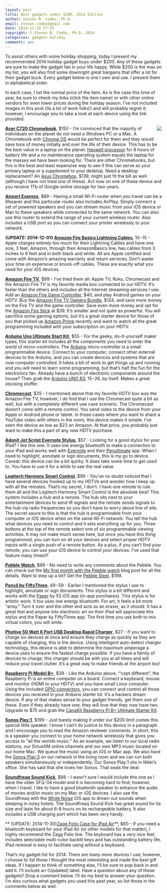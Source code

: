 ```yaml
---
layout: post
title: Best gadgets under $200, 2014 Edition
author: Steven B. Combs, Ph.D.
email: steven.combs@gmail.com
date: 2014-11-29 17:25
copyright: © Steven B. Combs, Ph.D. 2014
categories: gadgets holiday
comments: yes
---
```


To assist others with some holiday shopping, today I present my recommended 2014 holiday gadget buys under $200. Any of these gadgets are sure to make the gadget fan in your life happy. While $200 is the max on my list, you will also find some downright great bargains that offer a lot for their gadget buck. Every gadget below is one I own and use. I present them in alphabetical order.

In each case, I list the normal price of the item. As is the case this time of year, be sure to check my links (click the item name) or with other online vendors for even lower prices during the holiday season. I’ve not included images in this post (its a lot of work folks!) and will probably regret it; however, I encourage you to take a look at each device using the link provided.

<a href="http://www.stevencombs.com/images/posts/2014-11-29-acer-c720-chromebook.png"><img src="http://www.stevencombs.com/images/posts/2014-11-29-acer-c720-chromebook.png" align='right'></a>**[Acer C720 Chromebook][0386-001]**, $150 - I’m convinced that the majority of individuals on the planet do not need a Windows PC or a Mac. A Chromebook with [Chrome OS][0386-002] would be perfect for them and they would save tons of money initially and over the life of their device. This has to be the best value in a laptop on the planet. [Haswell processor][0386-003] for 8 hours of battery life and a no maintenance operating system equals the laptop for the masses we have been looking for. There are other Chromebooks, but this is the best and least expensive way to see if this can serve as your primary laptop or a supplement to your desktop. Need a desktop replacement? An [Asus Chromebox][0386-004], $139, might just fit the bill as well (although I have not tried one of these). Act now on one of these device and you receive 1Tb of Google online storage for two-years.

**[Airport Express][0386-005]**, $89 - Having a small Wi-Fi router when you travel can be a lifesaver and this particular router also includes AirPlay. Simply connect a set of powered speakers and you can stream music from your iOS device or Mac to these speakers while connected to the same network. You can also use this router to extend the range of your current wireless router. Also includes a USB port so you can connect your printer wirelessly to your network.

**{UPDATE: 2014-12-01} [Amazon Fire Basics Lightning Cables][0386-032]**, $10-$15 - Apple charges entirely too much for their Lightning Cables and have one size, 3 feet. Amazon, through their AmazonBasics line, has cables from 3 inches to 6 feet and in both black and white. All are Apple certified and come with Amazon’s amazing warranty and return services. Don’t waste your time on expensive or knock-off cables. These are exactly what you need for your iOS devices.

**[Amazon Fire TV][0386-006]**, $99 - I’ve tried them all: Apple TV, Roku, Chromecast and the Amazon Fire TV is my favorite media box connected to our HDTV. It’s faster than the others and includes all the Internet streaming services I use. Add an [Amazon Fire Game Controller][0386-007], $40, and play Android games on your HDTV. Buy the [Amazon Fire TV Gamers Bundle][0386-008], $124, and save more money on the Fire TV and the game controller. Save even more money and opt for the [Amazon Fire Stick][0386-009] at $39. It’s smaller and not quite as powerful. You will sacrifice some gaming options, but it’s a great starter device for those of you that picked up [Amazon Prime][0386-010] recently and want to watch all the great programming included with your subscription on your HDTV.

**[Arduino Uno Ultimate Start Kit][0386-011]**, $55 - For the geeky, do-it-yourself maker types, this starter kit includes all the components you need to enter the world of micro-controllers. The [Arduino][0386-012] micro-controller is a small programmable device. Connect to your computer, connect other external devices to the Arduino, and you can create devices and systems that are now computer controlled. It takes a bit of work to get things up and running and you will need to learn some programming, but that’s half the fun for the electronics fan. Already have a bunch of electronic components around the house? Then grab the [Arduino UNO R3][0386-013], $15-$26, by itself. Makes a great stocking stuffer.

**[Chromecast][0386-014]**, $35 - I mentioned above that my favorite HDTV box was the Amazon Fire TV; however, I do find that I use the Chromecast quite a bit as well, but with a completely different use case scenario. The Chromecast doesn’t come with a remote control. You send video to the device from your Apple or Android phone or tablet. In those cases where you want to share a YouTube video with others in the room, this device makes it simple. I’ve seen the device as low as $23 on Amazon. At that price, you probably just want to make this a part of any new HDTV purchase.

**[Adonit Jot Script Evernote Stylus][0386-015]**, $57 - Looking for a good stylus for your iPad? I like this one. It uses low energy bluetooth to make a connection to your iPad and works well with [Evernote][0386-016] and their [Penultimate][0386-017] app. When I need to highlight, annotate or sign documents, this is my go to device. Caveat: this device can be a bit quirky. It does take some time to get used to. You have to use it for a while to see the real value.

**[Logitech Harmony Smart Control][0386-018]**, $99 - You’ve no doubt noticed that I have several devices hooked up to my HDTVs and wonder how I keep up with all the remotes. That’s my secret, I don’t. I have one remote to rule them all and the Logitech Harmony Smart Control is the absolute best! This system includes a hub and a remote. The hub sits next to your entertainment devices to send IR signals and the remote sends signals to the hub via radio frequencies so you don’t have to worry about line of site. The secret sauce to this is that the hub is programmable from your computer or iOS device when on the same Wi-Fi network. You tell the hub what devices you need to control and it sets everything up for you. Three buttons at the top of the remote select one of six programmable viewing activities. It may not make much sense here, but once you have this thing programmed, you can turn on all your devices and select proper HDTV inputs with a single push of a remote button. As a plus, if you can’t find your remote, you can use your iOS device to control your devices. I’ve used that feature many times!!!

**[Pebble Watch][0386-019]**, $99 - No need to write any comments about the Pebble. You can check out the [My first month with the Pebble watch][0386-020] blog post for all the details. Want to step up a bit? Get the [Pebble Steel][0386-021], $199.

**[Pencil by FiftyThree][0386-022]**, $49-$59 - Earlier I mentioned the stylus I use to highlight, annotate or sign documents. This stylus is a bit different and works with the [Paper](https://www.fiftythree.com/paper) by 53 iOS app (in-app purchases). This stylus is for artistic work. It too uses low energy bluetooth. For art, it feels a bit more “artsy.” Turn it over and the other end acts as an eraser, as it should. It has a great feel and anyone into electronic art on their iPad will appreciate this stylus and the Paper by FiftyThree app. The first time you use both to mix virtual colors, you will smile.

**[Photive 50 Watt 6 Port USB Desktop Rapid Charger][0386-023]**, $27 - If you want to charge six devices at once and ensure they charge as quickly as they are capable of charging, this is the device. Using intelligent auto-detect charger technology, this device is able to determine the maximum amperage a device uses to ensure the fastest charge possible. If you have a family of devices to charge, this charger should be with you at all times and will reduce your travel clutter. It’s a great way to make friends at the airport too!

**[Raspberry Pi Model B+][0386-024]**, $39 - Like the Arduino above, “‘cept different”, the Raspberry Pi is an entire computer on a board. Connect a keyboard, mouse and monitor (HDMI to your HDTV) and you have small Linux computer. Using the included [GPIO connectors][0386-025], you can connect and control all those devices you received in your Arduino starter kit. It’s a hackers dream device. If any of that makes sense to your gadget friends, get them one of these. Even if they already have one, they will love that they now have two. Upgrade to $70 and grab the [CanaKit Raspberry Pi B+ Ultimate Starter Kit][0386-026].

**[Sonos Play:1][0386-027]**, $199 - Just barely making it under our $200 limit comes this special little speaker. I know I can’t do justice to this device in a paragraph and I encourage you to read the Amazon reviewer comments. In short, this is a speaker you connect to your home network wirelessly that gives you access to “all the worlds music.” As an example, we listen to our local radio stations, our SiriusXM online channels and our own MP3 music located on our home Mac. We queue the music using an iOS or Mac app. We also have the [Sonos Play:3][0386-028] on our network in the living room and we can run both speakers simultaneously or independently. Our Sonos Play:1 sits in Nikki’s office. She has said that she loves her Sonos. That seals the deal.

**[Soundfreaq Sound Kick][0386-029]**, $88 - I wasn’t sure I would include this one as I have the older SFQ-04 model and it is becoming hard to find; however, when I travel, I like to have a good bluetooth speaker to enhance the audio of movies and/or music on my Mac or iOS devices. I also use the Soundfreaq with the [White Noise][0386-030] iOS app to drown out sounds when sleeping in noisy hotels. The Soundfreaq Sound Kick has great sound for its size and lasts for about 6-8 hours on its rechargeable battery. It also includes a USB charging port which has been very handy.

** {UPDATE: 2014-11-30}[Zagg Folio Case for iPad Air](0386-031)**, $60 - If you need a bluetooth keyboard for your iPad Air (or other models for that matter), I highly recommend the Zagg Folio line. The keyboard has a very nice feel, includes selectable multi-color backlit keys and has outstanding battery life. iPad removal is easy to facilitate using without a keyboard.

That’s my gadget list for 2014. There are many more devices I use; however, I choose to list those I thought the most interesting and made the best gift ideas. If I happen to think of something else, I’ll be sure to pop back in and add it. I’ll include an {Updated} label. Have a question about any of these gadgets? Drop a comment below. I’ll do my best to answer your question. I’m also curious what gadgets you used this past year, so list those in the comments below as well.

[0386-001]: http://www.amazon.com/gp/product/B00FNPD1VW/ref=as_li_ss_tl?ie=UTF8&camp=1789&creative=390957&creativeASIN=B00FNPD1VW&linkCode=as2&tag=bricinmypockb-20
[0386-002]: http://www.chromium.org/chromium-os
[0386-003]: http://en.wikipedia.org/wiki/Haswell_(microarchitecture)
[0386-004]: http://www.amazon.com/gp/product/B00IT1WJZQ/ref=as_li_ss_tl?ie=UTF8&camp=1789&creative=390957&creativeASIN=B00IT1WJZQ&linkCode=as2&tag=bricinmypockb-20
[0386-005]: https://www.amazon.com/Apple-AirPort-Express-Station-MC414LL/dp/B008ALA2RC/ref=as_sl_pc_ss_til?tag=bricinmypockb-20&linkCode=w01&linkId=UDKKBHA6K7AJW7PI&creativeASIN=B008ALA2RC
[0386-006]: http://www.amazon.com/gp/product/B00CX5P8FC/ref=as_li_ss_tl?ie=UTF8&camp=1789&creative=390957&creativeASIN=B00CX5P8FC&linkCode=as2&tag=bricinmypockb-20
[0386-007]: http://www.amazon.com/gp/product/B00DU0ZI8Q/ref=as_li_ss_tl?ie=UTF8&camp=1789&creative=390957&creativeASIN=B00DU0ZI8Q&linkCode=as2&tag=bricinmypockb-20
[0386-008]: http://www.amazon.com/Amazon-Gamers-Bundle-Controller-cable/dp/B00M9VWFOM
[0386-009]: http://www.amazon.com/gp/product/B00GDQ0RMG/ref=as_li_ss_tl?ie=UTF8&camp=1789&creative=390957&creativeASIN=B00GDQ0RMG&linkCode=as2&tag=bricinmypockb-20
[0386-010]: http://www.amazon.com/gp/product/B00DBYBNEE/ref=as_li_ss_tl?ie=UTF8&camp=1789&creative=390957&creativeASIN=B00DBYBNEE&linkCode=as2&tag=bricinmypockb-20
[0386-011]: http://www.amazon.com/gp/product/B00BT0NDB8/ref=as_li_ss_tl?ie=UTF8&camp=1789&creative=390957&creativeASIN=B00BT0NDB8&linkCode=as2&tag=bricinmypockb-20
[0386-012]: http://www.arduino.cc/
[0386-013]: http://www.amazon.com/gp/product/B006H06TVG/ref=as_li_ss_tl?ie=UTF8&camp=1789&creative=390957&creativeASIN=B006H06TVG&linkCode=as2&tag=bricinmypockb-20
[0386-014]: http://www.amazon.com/gp/product/B00DR0PDNE/ref=as_li_ss_tl?ie=UTF8&camp=1789&creative=390957&creativeASIN=B00DR0PDNE&linkCode=as2&tag=bricinmypockb-20
[0386-015]: http://www.amazon.com/gp/product/B00DQEB1V4/ref=as_li_ss_tl?ie=UTF8&camp=1789&creative=390957&creativeASIN=B00DQEB1V4&linkCode=as2&tag=bricinmypockb-20
[0386-016]: https://itunes.apple.com/us/app/evernote/id281796108?mt=8&uo=4&at=10l9vL
[0386-017]: https://itunes.apple.com/us/app/penultimate/id354098826?mt=8&uo=4&at=10l9vL
[0386-018]: http://www.amazon.com/gp/product/B00BQ5RYI4/ref=as_li_ss_tl?ie=UTF8&camp=1789&creative=390957&creativeASIN=B00BQ5RYI4&linkCode=as2&tag=bricinmypockb-20
[0386-019]: http://www.amazon.com/gp/product/B00BKEQBI0/ref=as_li_ss_tl?ie=UTF8&camp=1789&creative=390957&creativeASIN=B00BKEQBI0&linkCode=as2&tag=bricinmypockb-20
[0386-020]: http://www.stevencombs.com/pebble/2014/10/19/my-first-month-with-pebble-watch.html
[0386-021]: http://www.amazon.com/gp/product/B00IVX0XGO/ref=as_li_ss_tl?ie=UTF8&camp=1789&creative=390957&creativeASIN=B00IVX0XGO&linkCode=as2&tag=bricinmypockb-20
[0386-022]: http://www.amazon.com/gp/product/B00JP12170/ref=as_li_ss_tl?ie=UTF8&camp=1789&creative=390957&creativeASIN=B00JP12170&linkCode=as2&tag=bricinmypockb-20
[0386-023]: http://www.amazon.com/gp/product/B00LMIA9L4/ref=as_li_ss_tl?ie=UTF8&camp=1789&creative=390957&creativeASIN=B00LMIA9L4&linkCode=as2&tag=bricinmypockb-20
[0386-024]: http://www.amazon.com/gp/product/B00LPESRUK/ref=as_li_ss_tl?ie=UTF8&camp=1789&creative=390957&creativeASIN=B00LPESRUK&linkCode=as2&tag=bricinmypockb-20
[0386-025]: https://learn.adafruit.com/adafruits-raspberry-pi-lesson-4-gpio-setup/the-gpio-connector
[0386-026]: http://www.amazon.com/gp/product/B00G1PNG54/ref=as_li_ss_tl?ie=UTF8&camp=1789&creative=390957&creativeASIN=B00G1PNG54&linkCode=as2&tag=bricinmypockb-20
[0386-027]: http://www.amazon.com/gp/product/B00EWCUK1Q/ref=as_li_ss_tl?ie=UTF8&camp=1789&creative=390957&creativeASIN=B00EWCUK1Q&linkCode=as2&tag=bricinmypockb-20
[0386-028]: http://www.amazon.com/gp/product/B00554S24W/ref=as_li_ss_tl?ie=UTF8&camp=1789&creative=390957&creativeASIN=B00554S24W&linkCode=as2&tag=bricinmypockb-20
[0386-029]: http://www.amazon.com/gp/product/B007XOQI4S/ref=as_li_ss_tl?ie=UTF8&camp=1789&creative=390957&creativeASIN=B007XOQI4S&linkCode=as2&tag=bricinmypockb-20
[0386-030]: https://itunes.apple.com/us/app/white-noise/id289894882?mt=8&uo=4&at=10l9vL
[0386-031]: https://www.amazon.com/ZAGG-Backlit-Bluetooth-Keyboard-Air-Black/dp/B00EXPSEFQ/ref=as_sl_pc_ss_til?tag=bricinmypockb-20&linkCode=w01&linkId=UX2XXZSGR6VZ4MFD&creativeASIN=B00EXPSEFQ
[0386-032]: http://www.amazon.com/s/?_encoding=UTF8&camp=1789&creative=390957&field-keywords=amazonbasics%20lightning%20cable&linkCode=ur2&tag=bricinmypockb-20&url=search-alias%3Daps&linkId=4ZAH4VTPJRQSZDMX